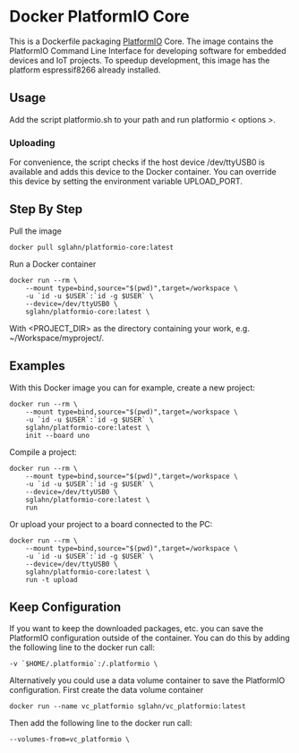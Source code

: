# Docker PlatformIO Core
This is a Dockerfile packaging [PlatformIO](http://platformio.org/) Core. The image contains the PlatformIO Command Line Interface for developing software for embedded devices and IoT projects. 
To speedup development, this image has the platform espressif8266 already installed.

## Usage
Add the script platformio.sh to your path and run platformio < options >. 

### Uploading
For convenience, the script checks if the host device /dev/ttyUSB0 is available and adds this device to the Docker container. You can override this device by setting the environment variable UPLOAD_PORT.

## Step By Step
Pull the image
```
docker pull sglahn/platformio-core:latest
```
Run a Docker container
```
docker run --rm \
    --mount type=bind,source="$(pwd)",target=/workspace \
    -u `id -u $USER`:`id -g $USER` \
    --device=/dev/ttyUSB0 \
    sglahn/platformio-core:latest \
```
With <PROJECT_DIR> as the directory containing your work, e.g. ~/Workspace/myproject/.

## Examples
 With this Docker image you can for example, create a new project:
```
docker run --rm \
    --mount type=bind,source="$(pwd)",target=/workspace \
    -u `id -u $USER`:`id -g $USER` \
    sglahn/platformio-core:latest \
    init --board uno
```
Compile a project:
```
docker run --rm \
    --mount type=bind,source="$(pwd)",target=/workspace \
    -u `id -u $USER`:`id -g $USER` \
    --device=/dev/ttyUSB0 \
    sglahn/platformio-core:latest \
    run
```
Or upload your project to a board connected to the PC:
```
docker run --rm \
    --mount type=bind,source="$(pwd)",target=/workspace \
    -u `id -u $USER`:`id -g $USER` \
    --device=/dev/ttyUSB0 \
    sglahn/platformio-core:latest \
    run -t upload
```
## Keep Configuration
If you want to keep the downloaded packages, etc. you can save the PlatformIO configuration outside of the container. You can do this by adding the following line to the docker run call:
```
-v `$HOME/.platformio`:/.platformio \
```
Alternatively you could use a data volume container to save the PlatformIO configuration. First create the data volume container
```
docker run --name vc_platformio sglahn/vc_platformio:latest
```
Then add the following line to the docker run call:
```
--volumes-from=vc_platformio \
```


